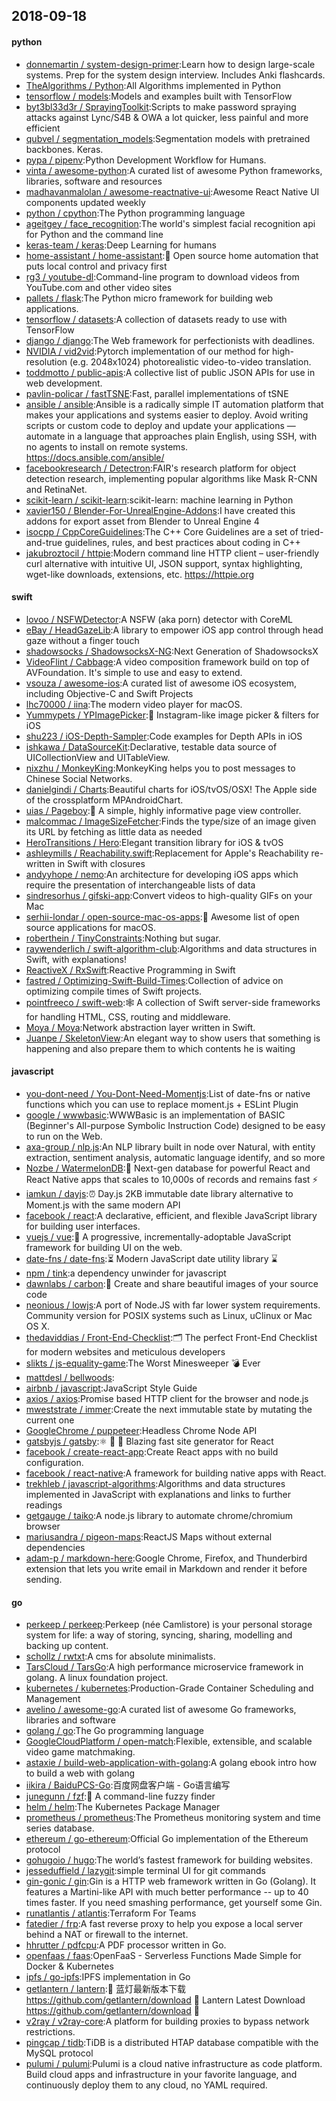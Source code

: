 ## 2018-09-18

#### python
* [donnemartin / system-design-primer](https://github.com/donnemartin/system-design-primer):Learn how to design large-scale systems. Prep for the system design interview. Includes Anki flashcards.
* [TheAlgorithms / Python](https://github.com/TheAlgorithms/Python):All Algorithms implemented in Python
* [tensorflow / models](https://github.com/tensorflow/models):Models and examples built with TensorFlow
* [byt3bl33d3r / SprayingToolkit](https://github.com/byt3bl33d3r/SprayingToolkit):Scripts to make password spraying attacks against Lync/S4B & OWA a lot quicker, less painful and more efficient
* [qubvel / segmentation_models](https://github.com/qubvel/segmentation_models):Segmentation models with pretrained backbones. Keras.
* [pypa / pipenv](https://github.com/pypa/pipenv):Python Development Workflow for Humans.
* [vinta / awesome-python](https://github.com/vinta/awesome-python):A curated list of awesome Python frameworks, libraries, software and resources
* [madhavanmalolan / awesome-reactnative-ui](https://github.com/madhavanmalolan/awesome-reactnative-ui):Awesome React Native UI components updated weekly
* [python / cpython](https://github.com/python/cpython):The Python programming language
* [ageitgey / face_recognition](https://github.com/ageitgey/face_recognition):The world's simplest facial recognition api for Python and the command line
* [keras-team / keras](https://github.com/keras-team/keras):Deep Learning for humans
* [home-assistant / home-assistant](https://github.com/home-assistant/home-assistant):🏡
Open source home automation that puts local control and privacy first
* [rg3 / youtube-dl](https://github.com/rg3/youtube-dl):Command-line program to download videos from YouTube.com and other video sites
* [pallets / flask](https://github.com/pallets/flask):The Python micro framework for building web applications.
* [tensorflow / datasets](https://github.com/tensorflow/datasets):A collection of datasets ready to use with TensorFlow
* [django / django](https://github.com/django/django):The Web framework for perfectionists with deadlines.
* [NVIDIA / vid2vid](https://github.com/NVIDIA/vid2vid):Pytorch implementation of our method for high-resolution (e.g. 2048x1024) photorealistic video-to-video translation.
* [toddmotto / public-apis](https://github.com/toddmotto/public-apis):A collective list of public JSON APIs for use in web development.
* [pavlin-policar / fastTSNE](https://github.com/pavlin-policar/fastTSNE):Fast, parallel implementations of tSNE
* [ansible / ansible](https://github.com/ansible/ansible):Ansible is a radically simple IT automation platform that makes your applications and systems easier to deploy. Avoid writing scripts or custom code to deploy and update your applications — automate in a language that approaches plain English, using SSH, with no agents to install on remote systems. https://docs.ansible.com/ansible/
* [facebookresearch / Detectron](https://github.com/facebookresearch/Detectron):FAIR's research platform for object detection research, implementing popular algorithms like Mask R-CNN and RetinaNet.
* [scikit-learn / scikit-learn](https://github.com/scikit-learn/scikit-learn):scikit-learn: machine learning in Python
* [xavier150 / Blender-For-UnrealEngine-Addons](https://github.com/xavier150/Blender-For-UnrealEngine-Addons):I have created this addons for export asset from Blender to Unreal Engine 4
* [isocpp / CppCoreGuidelines](https://github.com/isocpp/CppCoreGuidelines):The C++ Core Guidelines are a set of tried-and-true guidelines, rules, and best practices about coding in C++
* [jakubroztocil / httpie](https://github.com/jakubroztocil/httpie):Modern command line HTTP client – user-friendly curl alternative with intuitive UI, JSON support, syntax highlighting, wget-like downloads, extensions, etc. https://httpie.org

#### swift
* [lovoo / NSFWDetector](https://github.com/lovoo/NSFWDetector):A NSFW (aka porn) detector with CoreML
* [eBay / HeadGazeLib](https://github.com/eBay/HeadGazeLib):A library to empower iOS app control through head gaze without a finger touch
* [shadowsocks / ShadowsocksX-NG](https://github.com/shadowsocks/ShadowsocksX-NG):Next Generation of ShadowsocksX
* [VideoFlint / Cabbage](https://github.com/VideoFlint/Cabbage):A video composition framework build on top of AVFoundation. It's simple to use and easy to extend.
* [vsouza / awesome-ios](https://github.com/vsouza/awesome-ios):A curated list of awesome iOS ecosystem, including Objective-C and Swift Projects
* [lhc70000 / iina](https://github.com/lhc70000/iina):The modern video player for macOS.
* [Yummypets / YPImagePicker](https://github.com/Yummypets/YPImagePicker):📸
Instagram-like image picker & filters for iOS
* [shu223 / iOS-Depth-Sampler](https://github.com/shu223/iOS-Depth-Sampler):Code examples for Depth APIs in iOS
* [ishkawa / DataSourceKit](https://github.com/ishkawa/DataSourceKit):Declarative, testable data source of UICollectionView and UITableView.
* [nixzhu / MonkeyKing](https://github.com/nixzhu/MonkeyKing):MonkeyKing helps you to post messages to Chinese Social Networks.
* [danielgindi / Charts](https://github.com/danielgindi/Charts):Beautiful charts for iOS/tvOS/OSX! The Apple side of the crossplatform MPAndroidChart.
* [uias / Pageboy](https://github.com/uias/Pageboy):📖
A simple, highly informative page view controller.
* [malcommac / ImageSizeFetcher](https://github.com/malcommac/ImageSizeFetcher):Finds the type/size of an image given its URL by fetching as little data as needed
* [HeroTransitions / Hero](https://github.com/HeroTransitions/Hero):Elegant transition library for iOS & tvOS
* [ashleymills / Reachability.swift](https://github.com/ashleymills/Reachability.swift):Replacement for Apple's Reachability re-written in Swift with closures
* [andyyhope / nemo](https://github.com/andyyhope/nemo):An architecture for developing iOS apps which require the presentation of interchangeable lists of data
* [sindresorhus / gifski-app](https://github.com/sindresorhus/gifski-app):Convert videos to high-quality GIFs on your Mac
* [serhii-londar / open-source-mac-os-apps](https://github.com/serhii-londar/open-source-mac-os-apps):🚀
Awesome list of open source applications for macOS.
* [roberthein / TinyConstraints](https://github.com/roberthein/TinyConstraints):Nothing but sugar.
* [raywenderlich / swift-algorithm-club](https://github.com/raywenderlich/swift-algorithm-club):Algorithms and data structures in Swift, with explanations!
* [ReactiveX / RxSwift](https://github.com/ReactiveX/RxSwift):Reactive Programming in Swift
* [fastred / Optimizing-Swift-Build-Times](https://github.com/fastred/Optimizing-Swift-Build-Times):Collection of advice on optimizing compile times of Swift projects.
* [pointfreeco / swift-web](https://github.com/pointfreeco/swift-web):🕸
A collection of Swift server-side frameworks for handling HTML, CSS, routing and middleware.
* [Moya / Moya](https://github.com/Moya/Moya):Network abstraction layer written in Swift.
* [Juanpe / SkeletonView](https://github.com/Juanpe/SkeletonView):An elegant way to show users that something is happening and also prepare them to which contents he is waiting

#### javascript
* [you-dont-need / You-Dont-Need-Momentjs](https://github.com/you-dont-need/You-Dont-Need-Momentjs):List of date-fns or native functions which you can use to replace moment.js + ESLint Plugin
* [google / wwwbasic](https://github.com/google/wwwbasic):WWWBasic is an implementation of BASIC (Beginner's All-purpose Symbolic Instruction Code) designed to be easy to run on the Web.
* [axa-group / nlp.js](https://github.com/axa-group/nlp.js):An NLP library built in node over Natural, with entity extraction, sentiment analysis, automatic language identify, and so more
* [Nozbe / WatermelonDB](https://github.com/Nozbe/WatermelonDB):🍉
Next-gen database for powerful React and React Native apps that scales to 10,000s of records and remains fast
⚡️
* [iamkun / dayjs](https://github.com/iamkun/dayjs):⏰
Day.js 2KB immutable date library alternative to Moment.js with the same modern API
* [facebook / react](https://github.com/facebook/react):A declarative, efficient, and flexible JavaScript library for building user interfaces.
* [vuejs / vue](https://github.com/vuejs/vue):🖖
A progressive, incrementally-adoptable JavaScript framework for building UI on the web.
* [date-fns / date-fns](https://github.com/date-fns/date-fns):⏳
Modern JavaScript date utility library
⌛️
* [npm / tink](https://github.com/npm/tink):a dependency unwinder for javascript
* [dawnlabs / carbon](https://github.com/dawnlabs/carbon):🎨
Create and share beautiful images of your source code
* [neonious / lowjs](https://github.com/neonious/lowjs):A port of Node.JS with far lower system requirements. Community version for POSIX systems such as Linux, uClinux or Mac OS X.
* [thedaviddias / Front-End-Checklist](https://github.com/thedaviddias/Front-End-Checklist):🗂
The perfect Front-End Checklist for modern websites and meticulous developers
* [slikts / js-equality-game](https://github.com/slikts/js-equality-game):The Worst Minesweeper
💣
Ever
* [mattdesl / bellwoods](https://github.com/mattdesl/bellwoods):
* [airbnb / javascript](https://github.com/airbnb/javascript):JavaScript Style Guide
* [axios / axios](https://github.com/axios/axios):Promise based HTTP client for the browser and node.js
* [mweststrate / immer](https://github.com/mweststrate/immer):Create the next immutable state by mutating the current one
* [GoogleChrome / puppeteer](https://github.com/GoogleChrome/puppeteer):Headless Chrome Node API
* [gatsbyjs / gatsby](https://github.com/gatsbyjs/gatsby):⚛️
📄
🚀
Blazing fast site generator for React
* [facebook / create-react-app](https://github.com/facebook/create-react-app):Create React apps with no build configuration.
* [facebook / react-native](https://github.com/facebook/react-native):A framework for building native apps with React.
* [trekhleb / javascript-algorithms](https://github.com/trekhleb/javascript-algorithms):Algorithms and data structures implemented in JavaScript with explanations and links to further readings
* [getgauge / taiko](https://github.com/getgauge/taiko):A node.js library to automate chrome/chromium browser
* [mariusandra / pigeon-maps](https://github.com/mariusandra/pigeon-maps):ReactJS Maps without external dependencies
* [adam-p / markdown-here](https://github.com/adam-p/markdown-here):Google Chrome, Firefox, and Thunderbird extension that lets you write email in Markdown and render it before sending.

#### go
* [perkeep / perkeep](https://github.com/perkeep/perkeep):Perkeep (née Camlistore) is your personal storage system for life: a way of storing, syncing, sharing, modelling and backing up content.
* [schollz / rwtxt](https://github.com/schollz/rwtxt):A cms for absolute minimalists.
* [TarsCloud / TarsGo](https://github.com/TarsCloud/TarsGo):A high performance microservice framework in golang. A linux foundation project.
* [kubernetes / kubernetes](https://github.com/kubernetes/kubernetes):Production-Grade Container Scheduling and Management
* [avelino / awesome-go](https://github.com/avelino/awesome-go):A curated list of awesome Go frameworks, libraries and software
* [golang / go](https://github.com/golang/go):The Go programming language
* [GoogleCloudPlatform / open-match](https://github.com/GoogleCloudPlatform/open-match):Flexible, extensible, and scalable video game matchmaking.
* [astaxie / build-web-application-with-golang](https://github.com/astaxie/build-web-application-with-golang):A golang ebook intro how to build a web with golang
* [iikira / BaiduPCS-Go](https://github.com/iikira/BaiduPCS-Go):百度网盘客户端 - Go语言编写
* [junegunn / fzf](https://github.com/junegunn/fzf):🌸
A command-line fuzzy finder
* [helm / helm](https://github.com/helm/helm):The Kubernetes Package Manager
* [prometheus / prometheus](https://github.com/prometheus/prometheus):The Prometheus monitoring system and time series database.
* [ethereum / go-ethereum](https://github.com/ethereum/go-ethereum):Official Go implementation of the Ethereum protocol
* [gohugoio / hugo](https://github.com/gohugoio/hugo):The world’s fastest framework for building websites.
* [jesseduffield / lazygit](https://github.com/jesseduffield/lazygit):simple terminal UI for git commands
* [gin-gonic / gin](https://github.com/gin-gonic/gin):Gin is a HTTP web framework written in Go (Golang). It features a Martini-like API with much better performance -- up to 40 times faster. If you need smashing performance, get yourself some Gin.
* [runatlantis / atlantis](https://github.com/runatlantis/atlantis):Terraform For Teams
* [fatedier / frp](https://github.com/fatedier/frp):A fast reverse proxy to help you expose a local server behind a NAT or firewall to the internet.
* [hhrutter / pdfcpu](https://github.com/hhrutter/pdfcpu):A PDF processor written in Go.
* [openfaas / faas](https://github.com/openfaas/faas):OpenFaaS - Serverless Functions Made Simple for Docker & Kubernetes
* [ipfs / go-ipfs](https://github.com/ipfs/go-ipfs):IPFS implementation in Go
* [getlantern / lantern](https://github.com/getlantern/lantern):🔴
蓝灯最新版本下载 https://github.com/getlantern/download
🔴
Lantern Latest Download https://github.com/getlantern/download
🔴
* [v2ray / v2ray-core](https://github.com/v2ray/v2ray-core):A platform for building proxies to bypass network restrictions.
* [pingcap / tidb](https://github.com/pingcap/tidb):TiDB is a distributed HTAP database compatible with the MySQL protocol
* [pulumi / pulumi](https://github.com/pulumi/pulumi):Pulumi is a cloud native infrastructure as code platform. Build cloud apps and infrastructure in your favorite language, and continuously deploy them to any cloud, no YAML required.
